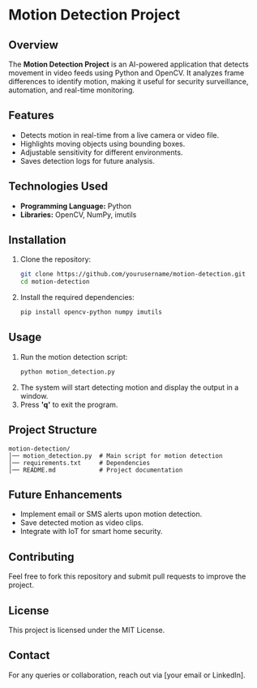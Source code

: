 # Motion Detection Project

## Overview
The **Motion Detection Project** is an AI-powered application that detects movement in video feeds using Python and OpenCV. It analyzes frame differences to identify motion, making it useful for security surveillance, automation, and real-time monitoring.

## Features
- Detects motion in real-time from a live camera or video file.
- Highlights moving objects using bounding boxes.
- Adjustable sensitivity for different environments.
- Saves detection logs for future analysis.

## Technologies Used
- **Programming Language:** Python
- **Libraries:** OpenCV, NumPy, imutils

## Installation
1. Clone the repository:
   ```bash
   git clone https://github.com/yourusername/motion-detection.git
   cd motion-detection
   ```
2. Install the required dependencies:
   ```bash
   pip install opencv-python numpy imutils
   ```

## Usage
1. Run the motion detection script:
   ```bash
   python motion_detection.py
   ```
2. The system will start detecting motion and display the output in a window.
3. Press **'q'** to exit the program.

## Project Structure
```
motion-detection/
│── motion_detection.py  # Main script for motion detection
│── requirements.txt     # Dependencies
│── README.md            # Project documentation
```

## Future Enhancements
- Implement email or SMS alerts upon motion detection.
- Save detected motion as video clips.
- Integrate with IoT for smart home security.

## Contributing
Feel free to fork this repository and submit pull requests to improve the project.

## License
This project is licensed under the MIT License.

## Contact
For any queries or collaboration, reach out via [your email or LinkedIn].


